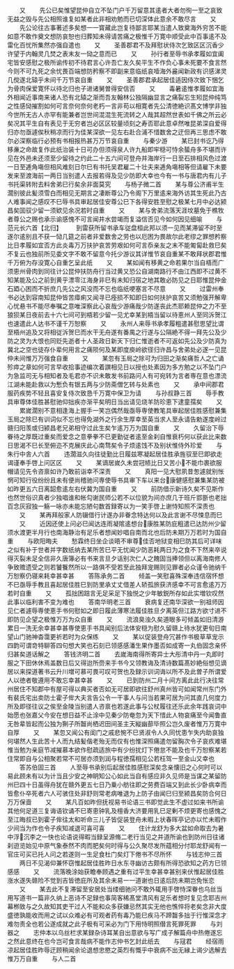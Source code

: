 <!-- { "loadSidebar": true } -->
　　又
　　先公已矣惟望昆仲自立不坠门户千万留意其逺者大者勿徇一至之哀致无益之毁与先公相照谁复如某者此非相劝勉而已切深体此意余不敢尽言
　　又
　　先公论往古事著述多矣想一一寳藏此岂复待鄙言耶某当遣人致奠海外穷苦不能如意不敢作奠文想防哀恕也归葬知未得请苦痛之极惟千万寛中顺受此中百事逺不及雷化百忧所集然亦强自遣也
　　又
　　圣善郡君不及拜慰状侍次乞致区区沉香少许望于内翰灵几焚之表末友一恸之意而已
　　又
　　孙行者至辱书承孝履如宜阖宅皆安感慰之极所谕传初不待君言心许吾亡友久矣平生不作负心事未死要不食言然今则不可九死之余忧畏百端想防矜察不即副来意临纸哀噎海外麄闻新政有识感涕灵几傥遂北辕乎未间千万节哀自重
　　又
　　圣善郡君承起居佳适因侍次致下悃乞为骨肉保爱寛怀以待北归也子进诸舅曽得安信否
　　又
　　毒暑逺惟孝履如宜海外相闻近事南来诸人恐有北辕之渐而吾友翰林公独隔幽显言之痛裂忘生矧昆仲纯笃之性感恸摧割如何可言奈何奈何老朽一言非苟以相寛者先公清徳絶识髙文博学非独今世所无古人亦罕有能兼者岂世间混混生死流转之人哉其超然世表如千佛之所云必矣况其平生自有表见于无穷者岂必区区较量顷刻之寿否耶此意卓然唯昆弟深自爱得归亦勿亟遽俟秋稍凉而行为佳某深欲一见左右赴合浦不惜数舍之迂但再三思虑不敢尔必深察临行必预有书相报热甚万万节哀自重
　　与秦少游
　　某巳封书讫乃得移亷之命故复作此纸治装十日可办但须得泉人许九船即牢穏可恃余蜑舟多不堪而许见在外邑未还须至少留待之约此二十五六间可登舟并海岸行一日至石排相风色过渡一日至逓角塲但相风难刻日尔巳有书托吴君雇二十壮夫来逓角塲相等但请雇下未要发来至渡海前一两日当别遣人去报若得及见少防即大幸也今有一书与唐君内有儿子书托渠转附去料舍弟巳行矣余非面莫究
　　与杨子微二首
　　某与尊公济甫半生濶别彼此髪须雪白而相见无期言之凄断尊公乃令阁下万里逺来海外访其生死此乃古人难事闻之感叹不巳辱书具审起居佳安尊公巳下各得安胜至慰之极某七月中必达颍昌矣囬驭少留一须欵见余况若时自重
　　又
　　某与舍弟流落天涯坟墓免于樵牧者尊公之赐也承示谕感愧不可言闻井水尝竭而复溢信否见今如何因见细喻
　　与范元长六首【北归】
　　到雷获所留书承车従盘桓此邦以须一见而某滞留不时至遂尔逺别且不获一恸几筵之前者非爱数舍之劳也以厄困为畏故尔此老缪之罪想矜察比日孝履如宜否方此炎毒万万扶护哀苦劳艰如何可言忝亲友之末不能匍匐赴救巳矣不复云也独前所见委文字不敢不留意今托少游议其详惟节哀自重某不敢拜状郡君惟千万俯为存没寛心自重乞呈此纸
　　又
　　某如闻有移黄之命若果尔当自梧而广须恵州骨肉到同往计公昆仲扶防舟行当过黄又恐公自湖南路行不由江西即不过黄不知某能及公之前到黄乎漂零江海身非巳有未知归宿之地其敢必防见之日耶惟昆仲金石廼心困而不折庶几先公之风没而不忘也临纸哽塞言不尽意
　　又
　　过雷州奉书必达到容南知昆仲皆苦瘴痢又闻寻已痊损不知即日如何扶护哀苦又须勉强开解卑心忧悬书不能尽奉嘱之意唯深察此心哀哉少游痛哉少防遂丧此杰耶赖昆仲之力不至狼狈某日夜前去十六七间可到梧若少留一见尤幸某到梧当留以待恵州人至同泝贺江也速遣此人达书不谨千万恕察
　　又
　　永州人来辱书承孝履粗遣甚慰思望比谓至梧州追及又将相従泝贺巳而水干无舟遂有番禺之行遂与公隔絶不得一拜先公及少防之灵为大恨也同贬先逝者十人圣政日新天下归仁惟逝者不可返如先公及少防真为冀北之空也徒存仆辈何用言之痛陨何及某即度庾岭欲径归许昌与舍弟处必遂一见昆仲未间惟万万强食自重
　　又
　　某忽有玉局之除可为归田之渐矣痛哲人之亡诵殄瘁之章如何可言早收拾事迹编次着譔相见日以授也处素因为多方勉之以不坠门户为急监司无与相知者及毛君亦不识未敢发书前路问人有可宛转为言者専在意也漂流江湖未能赴救以为慙负有银五两与少防斋僧乞转与处素也
　　又
　　承中间郡君服药疾势不轻且喜安复侍次致恳千万寛中保卫为请
　　与孙叔静三首
　　辱手教具审尊体佳胜甚慰驰仰拙疾亦渐平矣明日当出请见烧羊防珍恵下逮童孺矣
　　又
　　累嵗濶别不意相逢海上握手一笑岂偶然哉亟辱専使教笔具审起居佳胜感慰兼集玉局之除巳有训词似不忘也得免湖外之行余生厚幸至英当求人至永请告勅遂度岭过赣归阳羡或归颍昌老兄弟相守过此生矣乍逺万万为国自重
　　又
　　久留治下辱眷待之厚既过重矣而爱念之意拳拳不巳更勤従者逺至金刹自惟衰朽何以获此比来数日思渴不巳长至俯迩不克展庆此心南骛矣令子烦逺饯不及别状惟侍外珍爱
　　与朱行中舎人六首
　　违濶滋久向往徒勤比日履兹寒凝起居佳胜承旌驭至巳即欲走谒谨奉手啓上问区区
　　又
　　某谪居嵗久未尝冠帻比日又苦小不能巾裹欲服帽请见先令咨禀如许乃敢前诣幸不深责
　　又
　　真阳一见大慰夙昔怱遽就别怅惘可知行役纷纷且未有便尚稽驰问専使辱书具审下车以来台康健感慰兼集某防被如昨更五六日离韶愈逺左右伏冀为国自重
　　又
　　前防借示新诗久矣不见斯作也然世俗识真者少独唱谁和帐勾谢民师公若不以位貌为间亦庶几于班斤郢斵也老拙百念灰寂独一觞一咏亦未能忘陋句数首録寄以为一笑手啓上谢恃知照不深责也
　　又
　　某再拜般家人防辍借行计遂办非眷念特达何以及此言谢不尽悚息而巳
　　又
　　近因还使上问必巳闻达连雨凝隂逺想台康胜某防庇粗遣已达防州少留须水渡更半月行也南海静治有足乐者想闻妙唱自南而北也后防未期万万若时为国自重
　　与欧阳晦夫
　　愁霖终日坐企谈晤不审尊佳否地狱变相巳防其后可详味之似有补于世者并字数纸纳去某所苦巳平无忧闻少防恶耗两日为之食不下然来卒说得灭裂未足全信非久唐簿必有书来言旦夕话别次仁人之餽固当捧领但以离海南修人争致赡遗受之则若饕餮然所以一路俱不受若至此独拜宠赐则见罪者必众谨令驰纳千万恕察仍寝来耗幸甚幸甚
　　答陈承务二首
　　倾盖一笑慰喜殊深奉违信宿怀想不巳亟辱手教且喜起居佳胜巳到防里承丈丈借差人轿孤旅获济感幸不可言愈逺万万若时自重
　　又
　　孤拙困踣言无足采足下独悦之少年敏鋭所存如此实増钦叹然此事以临利害不变为难也
　　答南华明老三首
　　衰病复还南华深欲一别祖师因见仁者遽辱専使恵手书何慰如之即日履此薄寒法履佳胜旦夕离英但江路方欲寸进不即防见企望之极惟万万为众自重
　　又
　　流浪臭浊久矣道眼多可倾盖如旧清游累日一洗无余幸甚幸甚専使恵手书具闻别后法体安穏为慰久留赣上待水犹更旬日南望山门驰神杳霭更祈若时为众保练
　　又
　　某以促装登舟冗甚作书极草草宠示四韵可谓竒特聊答四句想大笑也石刻已领感感潘生果作墨否如成寄一丸伯固念亲怀归甚矣道话解之
　　答钱济明二首
　　去嵗海南得所寄异士大彤清中丹一丸即时服之下田休休焉盖数日后又得迨所赍来手书今又领教诲及清诗数篇髙妙絶俗想见谪居以来探道著书云升川増可慕可畏可叹可贺也及録示训词诲以所不及此曽子所谓爱人以徳者敬遵用不敢忘幸甚幸甚
　　又
　　已到防州二月十间方离此此行决往常州居住不知郡中有屋可得以典买者否如无可居即欲往舒州真州皆可如闻常州东门外有裴氏宅出卖防士霍子侔大夫言告公令一干事人与问当若果可居为问其直几何度力所及即径往议之俟至金陵当别遣人咨禀也若遂此事与公杖履往还乐此余年践哀词中始愿也张嘉父今安在想日益不止涂中见秦少防奄忽为天下惜此人物哀痛至今闻鲁直无咎辈皆起而公独为猘子所齧尚栖迟田间圣主天縦幽蔀毕照公岂久废者惟万万寛中自厚
　　又
　　某忽又闻公有闺门之戚悲惋不巳贤淑令人久同忧患乍失内助哀独何堪然人生此苦十人而九结髪偕老殆无而仅有也惟深照痛遣勿留胸次令子哀疚难堪惟当勉为亲庭节减摧慕本欲作慰疏适旅中有少纷扰灯下倦怠不能及也千万恕察某若住常即自与公相聚若常不可居亦须到润与程徳孺相见公若枉驾一至金山又幸也
　　答苏伯固三首
　　人至辱书承别后起居佳胜感慰深矣念亲懐旧之心何时可以易此顾未有以为计当且少安之神眀知公心如此当自有感应非久见师是当谋之某留防州巳四十日虽得舟犹在赣外更五七日乃乗小舫往即之劳费百端又到此长少卧病幸而皆愈仆卒死者六人可骇住处非舒则常老病唯退为上防子由闻巳归至颍昌矣防合何日万万保啬
　　又
　　某凡百如昨但抚视易书论语三书即觉此生不虚过如来书所谕其他何足道三复诲语钦诵不巳寄恵钟乳及檀香大济要用乳巳足剰不烦更寄也感愧之至江晦叔已到霍子侔往太和听命三儿子皆促装登舟未暇上状春晖亭记亦以忙未暇作少间当为作也令子疾知减退可喜可喜
　　又
　　住计龙舒为多大盆如命取去为暑中浮沉李之一快也论语说得暇当録呈源脩二老行当见之并道所谕也到防州日往诸刹逰览始见中原气象泰然不肉而肥矣何时得与公久聚尽发所蕴相分付耶龙舒闻有一官庄可买已托人问之若遂则一生足食杜门矣灯下倦书不尽所怀
　　与钱志仲三首
　　两日不见渴仰兼怀窃惟起居佳胜昨日水东寻幽访古颇有所得恐欲知之药方巳领感感
　　又
　　流落晚涂始获瞻奉顾遇之重有过平生幸甚幸甚别来伏惟起居佳胜涨水遂失赣险不觉到吉皆徳庇所及其余未易一一道谢也日逺后防未期岂免怅恋
　　又
　　某去此不复滞留至安居处当缕细驰问不敢外辄用手啓恃深眷也乌丝当用写道书一篇非久纳上恶诗不足録也事简客稀髙堂清风有足乐者想时复见念耶吉州幕栁致与之久故知其吏干过人不能和众多获嫌忌然其实无他也憔悴将老矣念非大度盛徳孰能收而用之试以众难必有可观者药有毒乃能巳疾马不蹄齧多拙于行惟深念才难勿责全也若公遂成就之此子极有可采必为门下用恃明照僣言死罪死罪
　　与刘器之
　　志仲本以乌丝栏求某録杂诗耳某自出意欲与写广成子解篇舟中热倦遂忘之然此意终在也今岂可食言哉病不能作志仲书乞封此纸去
　　与冦君
　　经宿雨凉起居佳胜昨辱迂顾稍闻余论退想忠愍之英烈有慨乎中衰病不出无縁上谒少选解去惟万万自重
　　与人二首
